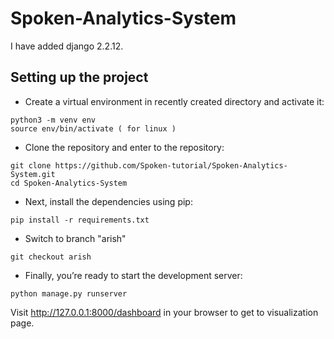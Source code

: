 # Spoken-Analytics-System


I have added django 2.2.12.

## Setting up the project
* Create a virtual environment in recently created directory and activate it:
```
python3 -m venv env
source env/bin/activate ( for linux )
```

* Clone the repository and enter to the repository:
```
git clone https://github.com/Spoken-tutorial/Spoken-Analytics-System.git
cd Spoken-Analytics-System
```

* Next, install the dependencies using pip:
```
pip install -r requirements.txt 
```

* Switch to branch "arish"
```
git checkout arish
```

* Finally, you’re ready to start the development server:
```
python manage.py runserver
```

Visit http://127.0.0.1:8000/dashboard in your browser to get to visualization page.


